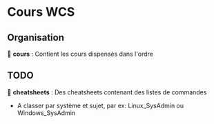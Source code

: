 # Cours WCS

## Organisation

📁 **cours** : Contient les cours dispensés dans l'ordre

## TODO

📁 **cheatsheets** : Des cheatsheets contenant des listes de commandes
   * A classer par système et sujet, par ex: Linux_SysAdmin ou Windows_SysAdmin
